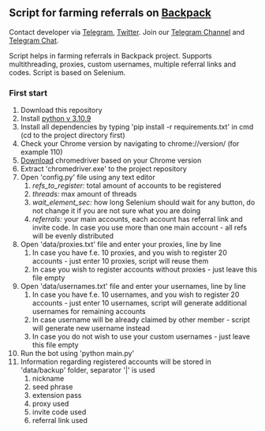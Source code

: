 ## Script for farming referrals on [Backpack](https://twitter.com/xNFT_Backpack)
Contact developer via [Telegram](https://t.me/CryptoBusher), [Twitter](https://twitter.com/CryptoBusher). Join our [Telegram Channel](https://t.me/CryptoKiddiesClub) and [Telegram Chat](https://t.me/CryptoKiddiesChat).

Script helps in farming referrals in Backpack project. Supports multithreading, proxies, custom usernames, multiple referral links and codes. Script is based on Selenium.

### First start
1. Download this repository
2. Install [python v 3.10.9](https://www.python.org/downloads/release/python-3109/)
3. Install all dependencies by typing 'pip install -r requirements.txt' in cmd (cd to the project directory first)
4. Check your Chrome version by navigating to chrome://version/ (for example 110)
5. [Download](https://chromedriver.chromium.org/downloads) chromedriver based on your Chrome version
6. Extract 'chromedriver.exe' to the project repository
7. Open 'config.py' file using any text editor
   1. *refs_to_register:* total amount of accounts to be registered
   2. *threads:* max amount of threads
   3. *wait_element_sec:* how long Selenium should wait for any button, do not change it if you are not sure what you are doing
   4. *referrals:* your main accounts, each account has referral link and invite code. In case you use more than one main account - all refs will be evenly distributed
8. Open 'data/proxies.txt' file and enter your proxies, line by line
   1. In case you have f.e. 10 proxies, and you wish to register 20 accounts - just enter 10 proxies, script will reuse them
   2. In case you wish to register accounts without proxies - just leave this file empty
9. Open 'data/usernames.txt' file and enter your usernames, line by line
   1. In case you have f.e. 10 usernames, and you wish to register 20 accounts - just enter 10 usernames, script will generate additional usernames for remaining accounts
   2. In case username will be already claimed by other member - script will generate new username instead
   3. In case you do not wish to use your custom usernames - just leave this file empty
10. Run the bot using 'python main.py'
11. Information regarding registered accounts will be stored in 'data/backup' folder, separator '|' is used
    1. nickname
    2. seed phrase
    3. extension pass
    4. proxy used
    5. invite code used
    6. referral link used
